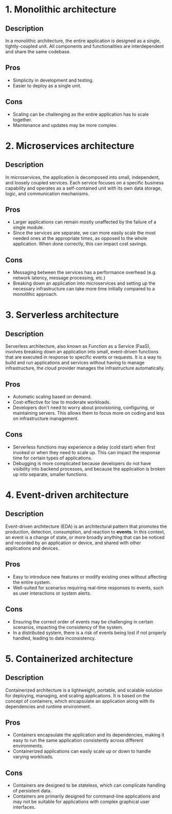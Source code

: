 # 1. Monolithic architecture

## Description

In a monolithic architecture, the entire application is designed as a single, tightly-coupled unit. All components and functionalities are interdependent and share the same codebase.

## Pros

- Simplicity in development and testing.
- Easier to deploy as a single unit.

## Cons

- Scaling can be challenging as the entire application has to scale together.
- Maintenance and updates may be more complex.

# 2. Microservices architecture

## Description

In microservices, the application is decomposed into small, independent, and loosely coupled services. Each service focuses on a specific business capability and operates as a self-contained unit with its own data storage, logic, and communication mechanisms.

## Pros

- Larger applications can remain mostly unaffected by the failure of a single module.
- Since the services are separate, we can more easily scale the most needed ones at the appropriate times, as opposed to the whole application. When done correctly, this can impact cost savings.

## Cons

- Messaging between the services has a performance overhead (e.g. network latency, message processing, etc.)
- Breaking down an application into microservices and setting up the necessary infrastructure can take more time initially compared to a monolithic approach.

# 3. Serverless architecture

## Description

Serverless architecture, also known as Function as a Service (FaaS), involves breaking down an application into small, event-driven functions that are executed in response to specific events or requests. It is a way to build and run applications and services without having to manage infrastructure, the cloud provider manages the infrastructure automatically.

## Pros

- Automatic scaling based on demand.
- Cost-effective for low to moderate workloads.
- Developers don't need to worry about provisioning, configuring, or maintaining servers. This allows them to focus more on coding and less on infrastructure management.

## Cons

- Serverless functions may experience a delay (cold start) when first invoked or when they need to scale up. This can impact the response time for certain types of applications.
- Debugging is more complicated because developers do not have visibility into backend processes, and because the application is broken up into separate, smaller functions.

# 4. Event-driven architecture

## Description

Event-driven architecture (EDA) is an architectural pattern that promotes the production, detection, consumption, and reaction to **events**. In this context, an event is a change of state, or more broadly anything that can be noticed and recorded by an application or device, and shared with other applications and devices.

## Pros

- Easy to introduce new features or modify existing ones without affecting the entire system.
- Well-suited for scenarios requiring real-time responses to events, such as user interactions or system alerts.

## Cons

- Ensuring the correct order of events may be challenging in certain scenarios, impacting the consistency of the system.
- In a distributed system, there is a risk of events being lost if not properly handled, leading to data inconsistency.

# 5. Containerized architecture

## Description

Containerized architecture is a lightweight, portable, and scalable solution for deploying, managing, and scaling applications. It is based on the concept of containers, which encapsulate an application along with its dependencies and runtime environment.

## Pros

- Containers encapsulate the application and its dependencies, making it easy to run the same application consistently across different environments.
- Containerized applications can easily scale up or down to handle varying workloads.

## Cons

- Containers are designed to be stateless, which can complicate handling of persistent data.
- Containers are primarily designed for command-line applications and may not be suitable for applications with complex graphical user interfaces.